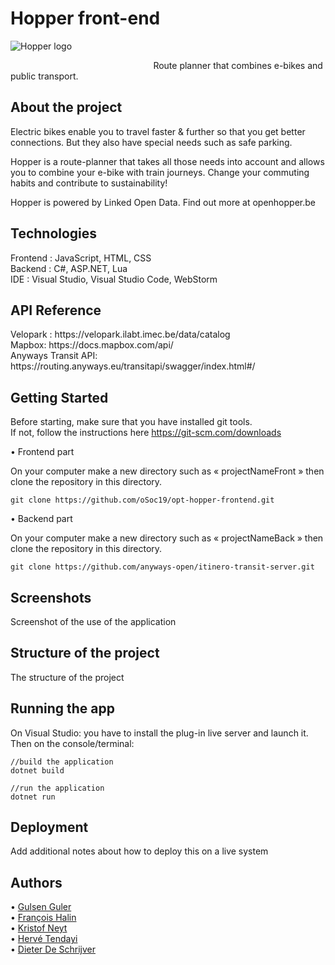 <h1>Hopper front-end</h1>

<img src="https://zupimages.net/up/19/30/mzn0.png" alt="Hopper logo" />


  &nbsp; &nbsp; &nbsp; &nbsp; &nbsp; &nbsp; &nbsp; &nbsp; &nbsp; &nbsp; &nbsp; &nbsp; &nbsp; &nbsp; &nbsp; &nbsp; &nbsp; &nbsp; &nbsp; &nbsp; &nbsp; &nbsp; &nbsp;&nbsp; &nbsp; &nbsp; &nbsp; &nbsp; &nbsp; &nbsp;Route planner that combines e-bikes and public transport.

<h2>About the project</h2>

Electric bikes enable you to travel faster & further so that you get better connections. But they also have special needs such as safe parking.

Hopper is a route-planner that takes all those needs into account and allows you to combine your e-bike with train journeys. Change your commuting habits and contribute to sustainability!

Hopper is powered by Linked Open Data. Find out more at openhopper.be 

<h2>Technologies</h2>
Frontend : JavaScript, HTML, CSS </br>
Backend : C#, ASP.NET, Lua </br>
IDE : Visual Studio, Visual Studio Code, WebStorm </br>

<h2>API Reference</h2>
Velopark : https://velopark.ilabt.imec.be/data/catalog </br>
Mapbox: https://docs.mapbox.com/api/ </br>
Anyways Transit API: https://routing.anyways.eu/transitapi/swagger/index.html#/ </br>

<h2>Getting Started</h2>

Before starting, make sure that you have installed git tools. </br>
If not, follow the instructions here  https://git-scm.com/downloads

•	Frontend part

On your computer make a new directory such as « projectNameFront » then clone the repository in this directory.
```
git clone https://github.com/oSoc19/opt-hopper-frontend.git
```
•	Backend part

On your computer make a new directory such as « projectNameBack » then clone the repository in this directory. 
```
git clone https://github.com/anyways-open/itinero-transit-server.git
```

<h2>Screenshots</h2>

Screenshot of the use of the application

<h2>Structure of the project</h2>

The structure of the project


<h2>Running the app</h2>
On Visual Studio: you have to install the plug-in live server and launch it.
Then on the console/terminal:

```
//build the application
dotnet build
```

```
//run the application
dotnet run
```



<h2>Deployment</h2>

Add additional notes about how to deploy this on a live system

<h2>Authors</h2>

•	[Gulsen Guler](https://github.com/gulsenguler) </br>
•	[François Halin](https://github.com/fhalin) </br>
•	[Kristof Neyt](https://github.com/Fizz55) </br>
•	[Hervé Tendayi](https://github.com/HerveKurtis) </br>
•	[Dieter De Schrijver](https://github.com/DieterDeSchrijver) </br>




